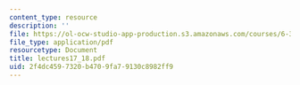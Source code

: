 ```yaml
---
content_type: resource
description: ''
file: https://ol-ocw-studio-app-production.s3.amazonaws.com/courses/6-336j-introduction-to-numerical-simulation-sma-5211-fall-2003/2f4dc4597320b4709fa79130c8982ff9_lectures17_18.pdf
file_type: application/pdf
resourcetype: Document
title: lectures17_18.pdf
uid: 2f4dc459-7320-b470-9fa7-9130c8982ff9
---
```

